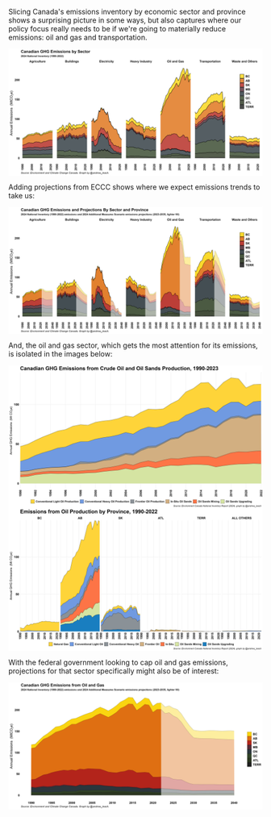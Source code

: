 Slicing Canada's emissions inventory by economic sector and province shows a surprising picture in some ways, but also captures where our policy focus really needs to be if we're going to materially reduce emissions: oil and gas and transportation.

<a href="images/inventory_sector.png" target="_blank">
  <img border="0" align="center"  src="images/inventory_sector.png"/>
</a>

Adding projections from ECCC shows where we expect emissions trends to take us:

<a href="images/sector_proj.png" target="_blank">
  <img border="0" align="center"  src="images/sector_proj.png"/>
</a>


And, the oil and gas sector, which gets the most attention for its emissions, is isolated in the images below:


<a href="images/nir_oil.png" target="_blank">
  <img border="0" align="center"  src="images/nir_oil.png"/>
</a>


<a href="images/nir_oil_prov.png" target="_blank">
  <img border="0" align="center"  src="images/nir_oil_prov.png"/>
</a>


With the federal government looking to cap oil and gas emissions, projections for that sector specifically might also be of interest:

<a href="images/oil_proj.png" target="_blank">
  <img border="0" align="center"  src="images/oil_proj.png"/>
</a>

